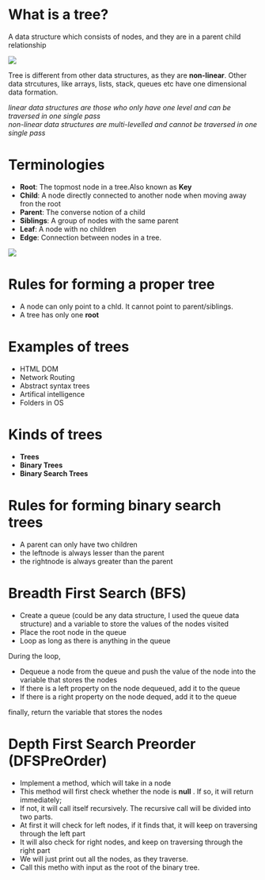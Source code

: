 # What is a tree?
A data structure which consists of nodes, and they are in a parent child relationship

<img src="https://upload.wikimedia.org/wikipedia/commons/thumb/5/5f/Tree_%28computer_science%29.svg/220px-Tree_%28computer_science%29.svg.png" />

Tree is different from other data structures, as they are **non-linear**. Other data strcutures, like arrays, lists, stack, queues etc have one dimensional data formation.

*linear data structures are those who only have one level and can be traversed in one single pass* <br>
*non-linear data structures are multi-levelled and cannot be traversed in one single pass*

# Terminologies

- **Root**: The topmost node in a tree.Also known as **Key**
- **Child**: A node directly connected to another node when moving away fron the root
- **Parent**: The converse notion of a child
- **Siblings**: A group of nodes with the same parent
- **Leaf**: A node with no children
- **Edge**: Connection between nodes in a tree.

<img src="https://miro.medium.com/max/975/1*PWJiwTxRdQy8A_Y0hAv5Eg.png" />

# Rules for forming a proper tree

- A node can only point to a chld. It cannot point to parent/siblings.
- A tree has only one **root**

# Examples of trees

- HTML DOM
- Network Routing
- Abstract syntax trees
- Artifical intelligence
- Folders in OS

# Kinds of trees

- **Trees**
- **Binary Trees**
- **Binary Search Trees**

# Rules for forming binary search trees

- A parent can only have two children
- the leftnode is always lesser than the parent
- the rightnode is always greater than the parent

# Breadth First Search (BFS)

- Create a queue (could be any data structure, I used the queue data structure) and a variable to store the values of the nodes visited
- Place the root node in the queue
- Loop as long as there is anything in the queue

During the loop,

- Dequeue a node from the queue and push the value of the node into the variable that stores the nodes
- If there is a left property on the node dequeued, add it to the queue
- If there is a right property on the node dequed, add it to the queue

finally, return the variable that stores the nodes

# Depth First Search Preorder (DFSPreOrder)

- Implement a method, which will take in a node
- This method will first check whether the node is **null** . If so, it will return immediately;
- If not, it will call itself recursively. The recursive call will be divided into two parts.
- At first it will check for left nodes, if  it finds that, it will keep on traversing through the left part
- It will also check for right nodes, and keep on traversing through the right part
- We will just print out all the nodes, as they traverse.
- Call this metho with input as the root of the binary tree.
